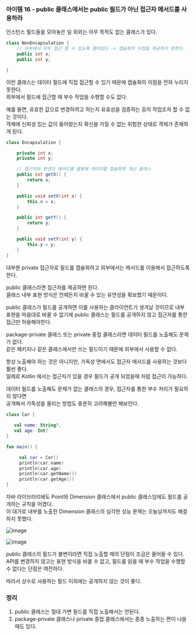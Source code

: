 ### 아이템 16 - public 클래스에서는 public 필드가 아닌 접근자 메서드를 사용하라

인스턴스 필드들을 모아놓은 일 외외는 아무 목적도 없는 클래스가 있다.

```java
class NonEncapsulation {
    // 외부에서 모두 접근 할 수 있도록 열려있다 -> 캡슐화의 이점을 제공하지 못한다.
    public int x;
    public int y;

}
```

이런 클래스는 데이터 필드에 직접 접근할 수 있기 때문에 캡슐화의 이점을 전혀 누리지 못한다. <br>
외부에서 필드에 접근할 때 부수 작업을 수행할 수도 없다.

예를 들면, 유효한 값으로 변경하려고 하는지 유효성을 검증하는 등의 작업조차 할 수 없는 것이다.<br>
객체에 신뢰성 있는 값이 들어왔는지 확신을 가질 수 없는 위험한 상태로 객체가 존재하게 된다.

```java
class Encapsulation {

    private int x;
    private int y;

    // 접근자와 변경자 메서드를 활용해 데이터를 캡슐화한 개선 클래스
    public int getX() {
        return x;
    }

    public void setX(int x) {
        this.x = x;
    }

    public int getY() {
        return y;
    }

    public void setY(int y) {
        this.y = y;
    }
}
```

대부분 private 접근자로 필드를 캡슐화하고 외부에서는 메서드를 이용해서 접근하도록 한다.

public 클래스라면 접근자를 제공하면 된다. <br>
클래스 내부 표현 방식은 언제든지 바꿀 수 있는 유연성을 확보했기 때문이다.

public 클래스가 필드를 공개하면 이를 사용하는 클라이언트가 생겨날 것이므로 내부 표현을 마음대로 바꿀 수 없기에 public 클래스는 필드를 공개하지 않고 접근자를 통한 접근만 허용해야한다.

package-private 클래스 또는 private 중첩 클래스라면 데이터 필드를 노출해도 문제가 없다. <br>
같은 패키지나 같은 클래스에서만 쓰는 필드이기 때문에 외부에서 사용할 수 없다.

항상 노출해야 하는 것은 아니지만, 가독성 면에서도 접근자 메서드를 사용하는 것보다 훨씬 좋다. <br>
일례로 Kotlin 에서는 접근자가 있을 경우 필드가 공개 되었을때 처럼 접근이 가능하다.

데이터 필드를 노출해도 문제가 없는 클래스의 경우, 접근자를 통한 부수 처리가 필요하지 않다면 <br>
공개해서 가독성을 올리는 방법도 충분히 고려해볼만 해보인다.

```kotlin
class Car {
	
   val name: String?,
   val age: Int?
}

fun main() {

     val car = Car()
     println(car.name)
     println(car.age)
     println(car.getName())
     println(car.getAge())
}
```

자바 라이브러리에도 Point와 Dimension 클래스에서 public 클래스임에도 필드를 공개하는 규칙을 어겼다. <br>
이 대가로 내부를 노출한 Dimension 클래스의 심각한 성능 문제는 오늘날까지도 해결하지 못했다.

![image](https://github.com/Effective-Java-Study-Team/EffectiveJava/assets/91787050/8488a710-570b-44e8-a2c2-f13b466fd2e0)

![image](https://github.com/Effective-Java-Study-Team/EffectiveJava/assets/91787050/4dcd0611-d2c2-4da1-973f-d6ea65b1ebd8)

public 클래스의 필드가 불변이라면 직접 노출할 때의 단점이 조금은 줄어들 수 있다. <br>
API를 변경하지 않고는 표현 방식을 바꿀 수 없고, 필드를 읽을 때 부수 작업을 수행할 수 없다는 단점은 여전하다.

따라서 상수로 사용하는 필드 이외에는 공개하지 않는 것이 좋다.

### 정리
1. public 클래스는 절대 가변 필드를 직접 노출해서는 안된다.
2. package-private 클래스나 private 중첩 클래스에서는 종종 노출하는 편이 나을 때도 있다.

